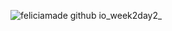 ![feliciamade github io_week2day2_](https://github.com/user-attachments/assets/48f8a26a-9ed0-49d4-84ed-cc9e9adb9568)
